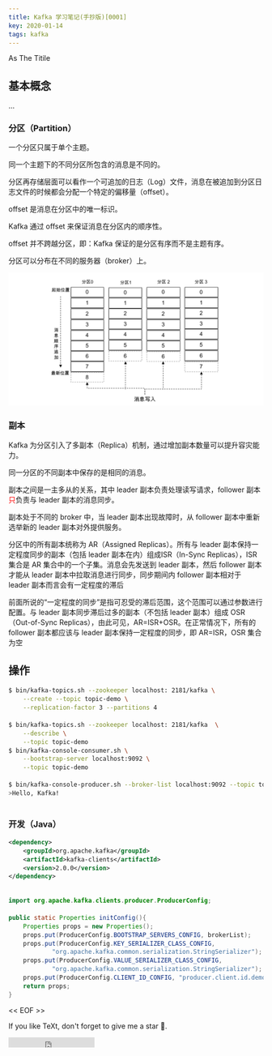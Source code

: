 ```yaml
---
title: Kafka 学习笔记(手抄版)[0001]
key: 2020-01-14
tags: kafka
---
```


As The Titile





<!--more-->



## 基本概念



...



### 分区（Partition）



一个分区只属于单个主题。

同一个主题下的不同分区所包含的消息是不同的。

分区再存储层面可以看作一个可追加的日志（Log）文件，消息在被追加到分区日志文件的时候都会分配一个特定的偏移量（offset）。



offset 是消息在分区中的唯一标识。

Kafka 通过 offset  来保证消息在分区内的顺序性。

offset 并不跨越分区，即：Kafka 保证的是分区有序而不是主题有序。

分区可以分布在不同的服务器（broker）上。



![kafka-topic-partitions](/assets/images/kafka-topic-partitions.jpg)



### 副本



Kafka 为分区引入了多副本（Replica）机制，通过增加副本数量可以提升容灾能力。

同一分区的不同副本中保存的是相同的消息。

副本之间是一主多从的关系，其中 leader 副本负责处理读写请求，follower 副本<span style='color:red'>只</span>负责与 leader 副本的消息同步。

副本处于不同的 broker 中，当 leader 副本出现故障时，从 follower 副本中重新选举新的 leader 副本对外提供服务。



分区中的所有副本统称为 AR（Assigned Replicas）。所有与 leader 副本保持一定程度同步的副本（包括 leader 副本在内）组成ISR（In-Sync Replicas），ISR 集合是 AR 集合中的一个子集。消息会先发送到 leader 副本，然后 follower 副本才能从 leader 副本中拉取消息进行同步，同步期间内 follower 副本相对于 leader 副本而言会有一定程度的滞后

前面所说的“一定程度的同步”是指可忍受的滞后范围，这个范围可以通过参数进行配置。与 leader 副本同步滞后过多的副本（不包括 leader 副本）组成 OSR（Out-of-Sync Replicas），由此可见，AR=ISR+OSR。在正常情况下，所有的 follower 副本都应该与 leader 副本保持一定程度的同步，即 AR=ISR，OSR 集合为空



## 操作



```bash
$ bin/kafka-topics.sh --zookeeper localhost: 2181/kafka \
    --create --topic topic-demo \
    --replication-factor 3 --partitions 4

$ bin/kafka-topics.sh --zookeeper localhost: 2181/kafka  \
    --describe \
    --topic topic-demo
$ bin/kafka-console-consumer.sh \
    --bootstrap-server localhost:9092 \
    --topic topic-demo

$ bin/kafka-console-producer.sh --broker-list localhost:9092 --topic topic-demo
>Hello, Kafka!



```







### 开发（Java）



```xml
<dependency>
    <groupId>org.apache.kafka</groupId>
    <artifactId>kafka-clients</artifactId>
    <version>2.0.0</version>
</dependency>
```





```java

import org.apache.kafka.clients.producer.ProducerConfig;
   
public static Properties initConfig(){
    Properties props = new Properties();
    props.put(ProducerConfig.BOOTSTRAP_SERVERS_CONFIG, brokerList);
    props.put(ProducerConfig.KEY_SERIALIZER_CLASS_CONFIG,
            "org.apache.kafka.common.serialization.StringSerializer");
    props.put(ProducerConfig.VALUE_SERIALIZER_CLASS_CONFIG,
            "org.apache.kafka.common.serialization.StringSerializer");
    props.put(ProducerConfig.CLIENT_ID_CONFIG, "producer.client.id.demo");
    return props;
}
```









<< EOF >>

If you like TeXt, don't forget to give me a star :star2:.

<iframe src="https://ghbtns.com/github-btn.html?user=kitian616&repo=jekyll-TeXt-theme&type=star&count=true" frameborder="0" scrolling="0" width="170px" height="20px"></iframe>

